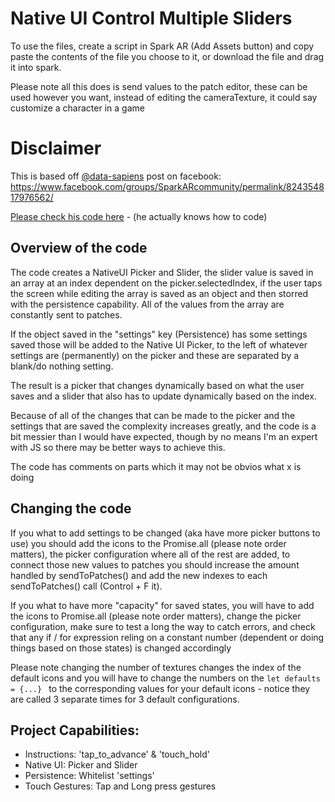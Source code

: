 # Native UI Control Multiple Sliders
To use the files, create a script in Spark AR (Add Assets button) and copy paste the contents of the file you choose to it, or download the file and drag it into spark.

Please note all this does is send values to the patch editor, these can be used however you want, instead of editing the cameraTexture, it could say customize a character in a game

# Disclaimer
This is based off [@data-sapiens](https://github.com/data-sapiens) post on facebook: https://www.facebook.com/groups/SparkARcommunity/permalink/824354817976562/

[Please check his code here](https://github.com/data-sapiens/SparkAR-FilterSettings?fbclid=IwAR2FlS6evp3zYrk2L85jueupnGHBFlLvcMk48iSFpNO6_tQpIcsD9O27yNU) - \(he actually knows how to code\)

## Overview of the code
The code creates a NativeUI Picker and Slider, the slider value is saved in an array at an index dependent on the picker.selectedIndex, if the user taps the screen while editing the array is saved as an object and then storred with the persistence capability. All of the values from the array are constantly sent to patches.

If the object saved in the "settings" key (Persistence) has some settings saved those will be added to the Native UI Picker, to the left of whatever settings are (permanently) on the picker and these are separated by a blank/do nothing setting.

The result is a picker that changes dynamically based on what the user saves and a slider that also has to update dynamically based on the index.

Because of all of the changes that can be made to the picker and the settings that are saved the complexity increases greatly, and the code is a bit messier than I would have expected, though by no means I'm an expert with JS so there may be better ways to achieve this.

The code has comments on parts which it may not be obvios what x is doing

## Changing the code
If you what to add settings to be changed (aka have more picker buttons to use) you should add the icons to the Promise.all \(please note order matters\), the picker configuration where all of the rest are added, to connect those new values to patches you should increase the amount handled by sendToPatches\(\) and add the new indexes to each sendToPatches\(\) call \(Control + F it\).

If you what to have more "capacity" for saved states, you will have to add the icons to Promise.all (please note order matters), change the picker configuration, make sure to test a long the way to catch errors, and check that any if / for expression reling on a constant number (dependent or doing things based on those states) is changed accordingly

Please note changing the number of textures changes the index of the default icons and you will have to change the numbers on the `let defaults = {...} ` to the corresponding values for your default icons - notice they are called 3 separate times for 3 default configurations.

## Project Capabilities:
- Instructions: 'tap_to_advance' & 'touch_hold'
- Native UI: Picker and Slider
- Persistence: Whitelist 'settings'
- Touch Gestures: Tap and Long press gestures

